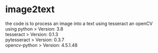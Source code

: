 # image2text
the code is to process an image into a text using tesseract an openCV <br>
using python > Version: 3.8 <br>
tesseract > Version: 0.1.3 <br>
pytesseract > Version: 0.3.7 <br>
opencv-python > Version: 4.5.1.48 <br>
